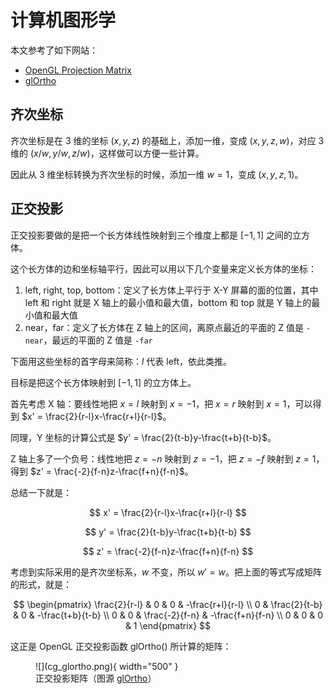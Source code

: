 # 计算机图形学

本文参考了如下网站：

- [OpenGL Projection Matrix](http://www.songho.ca/opengl/gl_projectionmatrix.html)
- [glOrtho](https://registry.khronos.org/OpenGL-Refpages/gl2.1/xhtml/glOrtho.xml)

## 齐次坐标

齐次坐标是在 3 维的坐标 $(x, y, z)$ 的基础上，添加一维，变成 $(x, y, z, w)$，对应 3 维的 $(x/w, y/w, z/w)$，这样做可以方便一些计算。

因此从 3 维坐标转换为齐次坐标的时候，添加一维 $w = 1$，变成 $(x, y, z, 1)$。

## 正交投影

正交投影要做的是把一个长方体线性映射到三个维度上都是 $[-1, 1]$ 之间的立方体。

这个长方体的边和坐标轴平行，因此可以用以下几个变量来定义长方体的坐标：

1. left, right, top, bottom：定义了长方体上平行于 X-Y 屏幕的面的位置，其中 left 和 right 就是 X 轴上的最小值和最大值，bottom 和 top 就是 Y 轴上的最小值和最大值
2. near，far：定义了长方体在 Z 轴上的区间，离原点最近的平面的 Z 值是 `-near`，最远的平面的 Z 值是 `-far`

下面用这些坐标的首字母来简称：$l$ 代表 left，依此类推。

目标是把这个长方体映射到 $[-1, 1]$ 的立方体上。

首先考虑 X 轴：要线性地把 $x=l$ 映射到 $x=-1$，把 $x=r$ 映射到 $x=1$，可以得到 $x' = \frac{2}{r-l}x-\frac{r+l}{r-l}$。

同理，Y 坐标的计算公式是 $y' = \frac{2}{t-b}y-\frac{t+b}{t-b}$。

Z 轴上多了一个负号：线性地把 $z=-n$ 映射到 $z=-1$，把 $z=-f$ 映射到 $z=1$，得到 $z' = \frac{-2}{f-n}z-\frac{f+n}{f-n}$。

总结一下就是：

$$
x' = \frac{2}{r-l}x-\frac{r+l}{r-l}
$$

$$
y' = \frac{2}{t-b}y-\frac{t+b}{t-b}
$$

$$
z' = \frac{-2}{f-n}z-\frac{f+n}{f-n}
$$

考虑到实际采用的是齐次坐标系，$w$ 不变，所以 $w' = w$。把上面的等式写成矩阵的形式，就是：

$$
\begin{pmatrix}
\frac{2}{r-l} & 0 & 0 & -\frac{r+l}{r-l} \\
0 & \frac{2}{t-b} & 0 & -\frac{t+b}{t-b} \\
0 & 0 & \frac{-2}{f-n} & -\frac{f+n}{f-n} \\
0 & 0 & 0 & 1
\end{pmatrix}
$$

这正是 OpenGL 正交投影函数 glOrtho() 所计算的矩阵：

<figure markdown>
  ![](cg_glortho.png){ width="500" }
  <figcaption>正交投影矩阵（图源 <a href="https://registry.khronos.org/OpenGL-Refpages/gl2.1/xhtml/glOrtho.xml">glOrtho</a>）</figcation>
</figure>


